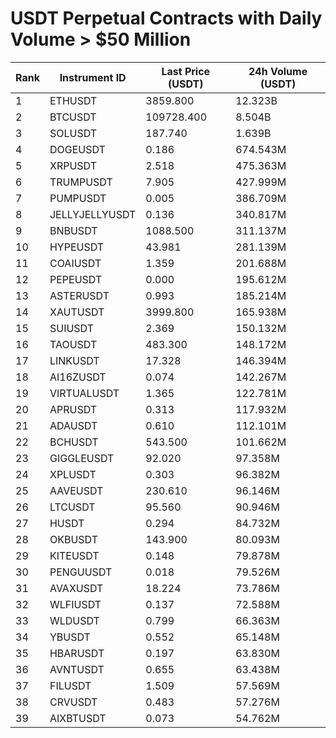 # USDT Perpetual Contracts with Daily Volume > $50 Million

| Rank | Instrument ID | Last Price (USDT) | 24h Volume (USDT) |
|------|---------------|-------------------|-------------------|
| 1 | ETHUSDT | 3859.800 | 12.323B |
| 2 | BTCUSDT | 109728.400 | 8.504B |
| 3 | SOLUSDT | 187.740 | 1.639B |
| 4 | DOGEUSDT | 0.186 | 674.543M |
| 5 | XRPUSDT | 2.518 | 475.363M |
| 6 | TRUMPUSDT | 7.905 | 427.999M |
| 7 | PUMPUSDT | 0.005 | 386.709M |
| 8 | JELLYJELLYUSDT | 0.136 | 340.817M |
| 9 | BNBUSDT | 1088.500 | 311.137M |
| 10 | HYPEUSDT | 43.981 | 281.139M |
| 11 | COAIUSDT | 1.359 | 201.688M |
| 12 | PEPEUSDT | 0.000 | 195.612M |
| 13 | ASTERUSDT | 0.993 | 185.214M |
| 14 | XAUTUSDT | 3999.800 | 165.938M |
| 15 | SUIUSDT | 2.369 | 150.132M |
| 16 | TAOUSDT | 483.300 | 148.172M |
| 17 | LINKUSDT | 17.328 | 146.394M |
| 18 | AI16ZUSDT | 0.074 | 142.267M |
| 19 | VIRTUALUSDT | 1.365 | 122.781M |
| 20 | APRUSDT | 0.313 | 117.932M |
| 21 | ADAUSDT | 0.610 | 112.101M |
| 22 | BCHUSDT | 543.500 | 101.662M |
| 23 | GIGGLEUSDT | 92.020 | 97.358M |
| 24 | XPLUSDT | 0.303 | 96.382M |
| 25 | AAVEUSDT | 230.610 | 96.146M |
| 26 | LTCUSDT | 95.560 | 90.946M |
| 27 | HUSDT | 0.294 | 84.732M |
| 28 | OKBUSDT | 143.900 | 80.093M |
| 29 | KITEUSDT | 0.148 | 79.878M |
| 30 | PENGUUSDT | 0.018 | 79.526M |
| 31 | AVAXUSDT | 18.224 | 73.786M |
| 32 | WLFIUSDT | 0.137 | 72.588M |
| 33 | WLDUSDT | 0.799 | 66.363M |
| 34 | YBUSDT | 0.552 | 65.148M |
| 35 | HBARUSDT | 0.197 | 63.830M |
| 36 | AVNTUSDT | 0.655 | 63.438M |
| 37 | FILUSDT | 1.509 | 57.569M |
| 38 | CRVUSDT | 0.483 | 57.276M |
| 39 | AIXBTUSDT | 0.073 | 54.762M |
